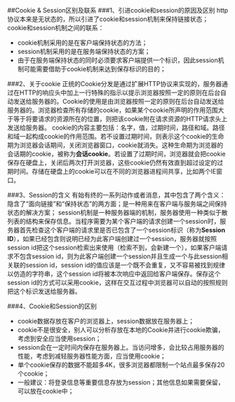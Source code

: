 ##Cookie & Session区别及联系
###1、引进cookie和session的原因及区别
http协议本来是无状态的，所以引进了cookie和session机制来保持链接状态；
cookie和session机制之间的联系：

* cookie机制采用的是在客户端保持状态的方法；
* session机制采用的是在服务端保持状态的方案；
* 由于在服务端保持状态的同时必须要求客户端提供一个标识，因此session机制可能需要借助于cookie机制来达到保存标识的目的；

###2、关于cookie
正统的Cookie分发是通过扩展HTTP协议来实现的，服务器通过在HTTP的响应头中加上一行特殊的指示以提示浏览器按照一定的原则在后台自动发送给服务器的。Cookie的使用是由浏览器按照一定的原则在后台自动发送给服务器的。浏览器检查所有存储的cookie，如果某个cookie所声明的作用范围大于等于将要请求的资源所在的位置，则把该cookie附在请求资源的HTTP请求头上发送给服务器。
cookie的内容主要包括：名字，值，过期时间，路径和域。路径和域一起构成cookie的作用范围。若不设置过期时间，则表示这个cookie的生命期为浏览器会话期间，关闭浏览器窗口，cookie就消失。这种生命期为浏览器的会话期的cookie，被称为**会话cookie**。若设置了过期时间，浏览器就会把cookie保存在硬盘上，关闭后两次打开浏览器，这些cookie仍然有效直到超过设定的过期时间。存储在硬盘上的cookie可以在不同的浏览器进程间共享，比如两个IE窗口。

###3、Session的含义
有始有终的一系列动作或者消息，其中包含了两个含义：隐含了“面向链接”和“保持状态”的两方面；是一种用来在客户端与服务端之间保持状态的解决方案；
session机制是一种服务器端的机制，服务器使用一种类似于散列表的结构来保存信息。当程序需要为某个客户端的请求创建一个session时，服务器首先检查这个客户端的请求里是否已包含了一个session标识（称为**Session ID**），如果已经包含则说明已经为此客户端创建过一个session，服务器就按照session id把这个session检索出来使用（检索不到，会新建一个），如果客户端请求不包含session id，则为此客户端创建一个session并且生成一个与此session相关联的session id，session id的值应该是一个既不会重复，又不容易被找到规律以仿造的字符串，这个session id将被本次响应中返回给客户端保存。保存这个session id的方式可以采用cookie，这样在交互过程中浏览器可以自动的按照规则把这个标识发送给服务器。

###4、Cookie和Session的区别
* cookie数据存放在客户的浏览器上，session数据放在服务器上；
* cookie不是很安全，别人可以分析存放在本地的Cookie并进行cookie欺骗，考虑到安全应当使用session；
* session会在一定时间内保存在服务器上。当访问增多，会比较占用服务器的性能，考虑到减轻服务器性能方面，应当使用cookie；
* 单个cookie保存的数据不能超多4K，很多浏览器都限制一个站点最多保存20个cookie；
* 一般建议：将登录信息等重要信息存放为session；其他信息如果需要保留，可以放在cookie中；
